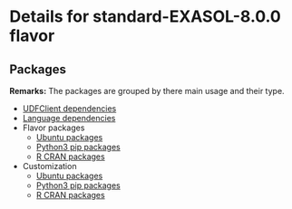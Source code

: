 # Details for standard-EXASOL-8.0.0 flavor

## Packages

**Remarks:** The packages are grouped by there main usage and their type.

- [UDFClient dependencies](flavor_base/udfclient_deps/packages/apt_get_packages)
- [Language dependencies](flavor_base/language_deps/packages/apt_get_packages)
- Flavor packages
  - [Ubuntu packages](flavor_base/flavor_base_deps_apt/packages/apt_get_packages)
  - [Python3 pip packages](flavor_base/flavor_base_deps_python/packages/python3_pip_packages)
  - [R CRAN packages](flavor_base/flavor_base_deps_r/packages/cran_packages)
- Customization
  - [Ubuntu packages](flavor_customization/packages/apt_get_packages)
  - [Python3 pip packages](flavor_customization/packages/python3_pip_packages)
  - [R CRAN packages](flavor_customization/packages/r_cran_packages)
